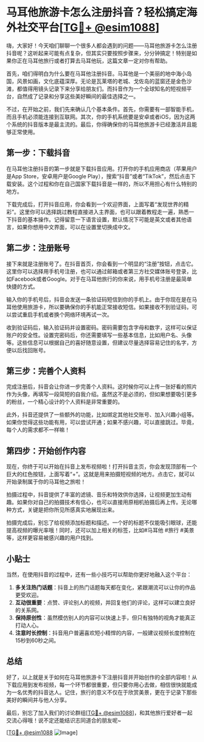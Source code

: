 # 马耳他旅游卡怎么注册抖音？轻松搞定海外社交平台[[TG💪+ @esim1088](https://t.me/s/esim1088)]

嗨，大家好！今天咱们聊聊一个很多人都会遇到的问题——马耳他旅游卡怎么注册抖音呢？这听起来可能有点复杂，但其实只要按照步骤来，分分钟搞定！特别是如果你正在马耳他旅行或者打算去马耳他玩，这篇文章一定对你有帮助。

首先，咱们得明白为什么要在马耳他注册抖音。马耳他是一个美丽的地中海小岛国，风景如画，文化底蕴深厚。无论是瓦莱塔的老城、戈佐岛的蓝窗还是金色沙滩，都值得用镜头记录下来分享给朋友们。而抖音作为一个全球知名的短视频平台，自然成了记录和分享这些美好瞬间的最佳选择之一。

不过，在开始之前，我们先来确认几个基本条件。首先，你需要有一部智能手机，而且手机必须能连接到互联网。其次，你的手机系统要是安卓或者iOS，因为这两个系统的抖音版本是最主流的。最后，你得确保你的马耳他旅游卡已经激活并且能够正常使用。

## 第一步：下载抖音

在马耳他注册抖音的第一步就是下载抖音应用。打开你的手机应用商店（苹果用户是App Store，安卓用户是Google Play），搜索“抖音”或者“TikTok”，然后点击下载安装。这个过程和你在自己国家下载抖音是一样的，所以不用担心有什么特别的地方。

下载完成后，打开抖音应用，你会看到一个欢迎界面，上面写着“发现世界的精彩”。这里你可以选择跳过教程直接进入主界面，也可以跟着教程走一遍，熟悉一下抖音的基本操作。记得留意一下语言设置，默认情况下可能是英文或者其他语言，如果你想用中文界面，可以在设置里切换成中文。

## 第二步：注册账号

接下来就是注册账号了。在抖音首页，你会看到一个明显的“注册”按钮，点击它。这里你可以选择用手机号注册，也可以通过邮箱或者第三方社交媒体账号登录，比如Facebook或者Google。对于在马耳他旅行的你来说，用手机号注册是最简单快捷的方式。

输入你的手机号后，抖音会发送一条验证码短信到你的手机上。由于你现在是在马耳他使用旅游卡，所以要确保你的手机能正常接收短信。如果接收不到验证码，可以尝试重启手机或者换个网络环境再试一次。

收到验证码后，输入验证码并设置密码。密码需要包含字母和数字，这样可以保证账户的安全性。设置完密码后，你还需要填写一些基本信息，比如用户名、头像等。这些信息可以根据自己的喜好随意设置，但建议尽量选择容易记住的名字，方便以后找回账号。

## 第三步：完善个人资料

完成注册后，抖音会让你进一步完善个人资料。这时候你可以上传一张好看的照片作为头像，再填写一段简短的自我介绍。虽然这不是必须的，但如果想要吸引更多的粉丝，一个精心设计的个人资料是非常重要的。

此外，抖音还提供了一些额外的功能，比如绑定其他社交账号、加入兴趣小组等。如果你觉得这些功能有用，可以尝试开通；如果不感兴趣，可以直接跳过。毕竟，每个人的需求都不一样嘛！

## 第四步：开始创作内容

现在，你终于可以开始在抖音上发布视频啦！打开抖音主页，你会发现顶部有一个巨大的红色按钮，上面写着“+”。这就是用来拍摄短视频的地方。点击它，就可以开始录制属于你的马耳他之旅啦！

拍摄过程中，抖音提供了丰富的滤镜、音乐和特效供你选择，让视频更加生动有趣。如果你对自己的拍摄技术有信心，也可以直接用原相机拍摄后再上传。无论哪种方式，关键是把你所见所感真实地展现出来。

拍摄完成后，别忘了给视频添加标题和描述。一个好的标题不仅能吸引眼球，还能提高视频的曝光率哦！同时，还可以加上相关的标签，比如#马耳他 #旅行 #美景等，这样更容易被感兴趣的用户找到。

## 小贴士

当然，在使用抖音的过程中，还有一些小技巧可以帮助你更好地融入这个平台：

1. **多关注热门话题**：抖音上的热门话题每天都在变化，紧跟潮流可以让你的作品更受欢迎。
2. **互动很重要**：点赞、评论别人的视频，并回复他们的评论，这样可以建立良好的关系网。
3. **保持原创性**：虽然模仿别人的内容可以快速上手，但只有独特的视角才能真正打动人心。
4. **注意时长控制**：抖音用户普遍喜欢短小精悍的内容，一般建议视频长度控制在15秒到60秒之间。

## 总结

好了，以上就是关于如何在马耳他旅游卡下注册抖音并开始创作的全部内容啦！从下载应用到发布视频，每一个环节都很重要，但只要你用心去做，相信很快就能成为一名优秀的抖音达人。记住，旅行的意义不仅在于欣赏美景，更在于记录下那些美好的瞬间并与他人分享。

最后，别忘了加入我们的讨论群组[[TG💪+ @esim1088](https://t.me/s/esim1088)]，和其他旅行爱好者一起交流心得哦！说不定还能结识志同道合的朋友呢~

[[TG💪+ @esim1088](https://t.me/s/esim1088) ![Image](https://i.postimg.cc/4NQfJmqS/Snipaste-2025-05-13-00-14-12.png)]